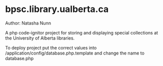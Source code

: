 bpsc.library.ualberta.ca
========================

Author: Natasha Nunn


A php code-ignitor project for storing and displaying special collections at the University of Alberta libraries.

To deploy project put the correct values into /application/config/database.php.template and change the name to database.php

